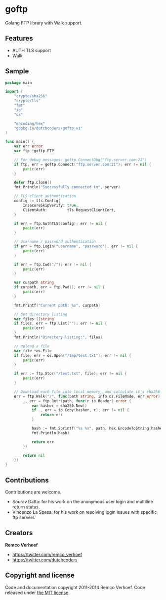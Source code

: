 goftp
=====

Golang FTP library with Walk support.

## Features

* AUTH TLS support
* Walk

## Sample
```go
package main

import (
    "crypto/sha256"
    "crypto/tls"
    "fmt"
    "io"
    "os"

    "encoding/hex"
    "gopkg.in/dutchcoders/goftp.v1"
)

func main() {
    var err error
    var ftp *goftp.FTP

    // For debug messages: goftp.ConnectDbg("ftp.server.com:21")
    if ftp, err = goftp.Connect("ftp.server.com:21"); err != nil {
        panic(err)
    }

    defer ftp.Close()
    fmt.Println("Successfully connected to", server)

    // TLS client authentication
    config := tls.Config{
        InsecureSkipVerify: true,
        ClientAuth:         tls.RequestClientCert,
    }

    if err = ftp.AuthTLS(config); err != nil {
        panic(err)
    }

    // Username / password authentication
    if err = ftp.Login("username", "password"); err != nil {
        panic(err)
    }

    if err = ftp.Cwd("/"); err != nil {
        panic(err)
    }

    var curpath string
    if curpath, err = ftp.Pwd(); err != nil {
        panic(err)
    }

    fmt.Printf("Current path: %s", curpath)

    // Get directory listing
    var files []string
    if files, err = ftp.List(""); err != nil {
        panic(err)
    }
    fmt.Println("Directory listing:", files)

    // Upload a file
    var file *os.File
    if file, err = os.Open("/tmp/test.txt"); err != nil {
        panic(err)
    }

    if err := ftp.Stor("/test.txt", file); err != nil {
        panic(err)
    }

    // Download each file into local memory, and calculate it's sha256 hash
    err = ftp.Walk("/", func(path string, info os.FileMode, err error) error {
        _, err = ftp.Retr(path, func(r io.Reader) error {
            var hasher = sha256.New()
            if _, err = io.Copy(hasher, r); err != nil {
                return err
            }

            hash := fmt.Sprintf("%s %x", path, hex.EncodeToString(hasher.Sum(nil)))
            fmt.Println(hash)

            return err
        })

        return nil
    })
}
````

## Contributions

Contributions are welcome.

* Sourav Datta: for his work on the anonymous user login and multiline return status.
* Vincenzo La Spesa: for his work on resolving login issues with specific ftp servers


## Creators

**Remco Verhoef**
- <https://twitter.com/remco_verhoef>
- <https://twitter.com/dutchcoders>

## Copyright and license

Code and documentation copyright 2011-2014 Remco Verhoef.
Code released under [the MIT license](LICENSE).


